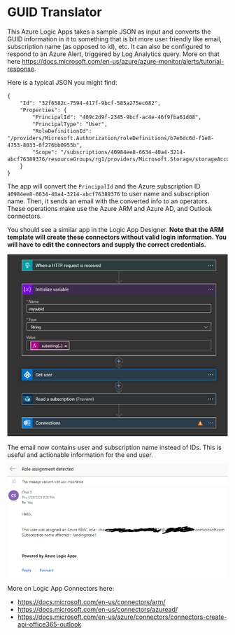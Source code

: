 # GUID Translator

This Azure Logic Apps takes a sample JSON as input and converts the GUID information in it to something that is bit more user friendly like email, subscription name (as opposed to id), etc.  It can also be configured to respond to an Azure Alert, triggered by Log Analytics query.  More on that here https://docs.microsoft.com/en-us/azure/azure-monitor/alerts/tutorial-response.


Here is a typical JSON you might find:

```
{
	"Id": "32f6582c-7594-417f-9bcf-585a275ec682",
	"Properties": {
		"PrincipalId": "409c2d9f-2345-9bcf-ac4e-46f9fba61d08",
		"PrincipalType": "User",
		"RoleDefinitionId": "/providers/Microsoft.Authorization/roleDefinitions/b7e6dc6d-f1e8-4753-8033-0f276bb0955b",
		"Scope": "/subscriptions/40984ee8-6634-40a4-3214-abcf76389376/resourceGroups/rg1/providers/Microsoft.Storage/storageAccounts/sa1"
	}
}
```

The app will convert the ```PrincipalId``` and the Azure subscription ID ```40984ee8-6634-40a4-3214-abcf76389376``` to user name and subscription name. Then, it sends an email with the converted info to an operators. These operations make use the Azure ARM and Azure AD, and Outlook connectors. 


You should see a similar app in the Logic App Designer. **Note that the ARM template will create these connectors without valid login information. You will have to edit the connectors and supply the correct credentials.**

![Image of GUID Translator](https://github.com/ChaiSwaddipong/AzureTemplate/blob/main/GuidTranslatorwithLogicApp/image1.PNG)

The email now contains user and subscription name instead of IDs. This is useful and actionable information for the end user. 

![Image of output](https://github.com/ChaiSwaddipong/AzureTemplate/blob/main/GuidTranslatorwithLogicApp/output.PNG)

More on Logic App Connectors here:
* https://docs.microsoft.com/en-us/connectors/arm/
* https://docs.microsoft.com/en-us/connectors/azuread/ 
* https://docs.microsoft.com/en-us/azure/connectors/connectors-create-api-office365-outlook